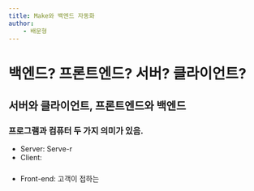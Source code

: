 ```yaml
---
title: Make와 백엔드 자동화
author:
	- 배문형
---
```


# 백엔드? 프론트엔드? 서버? 클라이언트?

## 서버와 클라이언트, 프론트엔드와 백엔드

### 프로그램과 컴퓨터 두 가지 의미가 있음.

- Server: Serve-r
- Client: 

### 

- Front-end: 고객이 접하는 